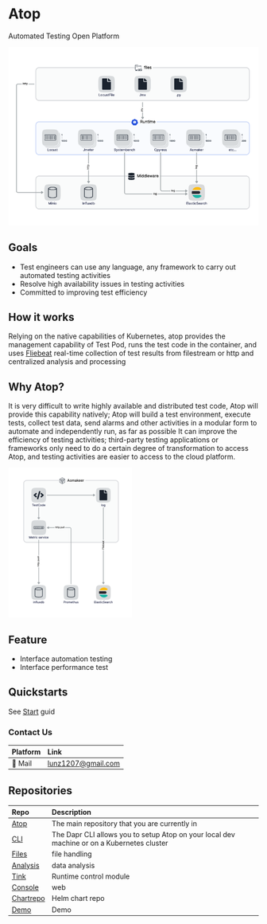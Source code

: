 # Atop

Automated Testing Open Platform

![Atop overview](./img/overview.png)

## Goals

- Test engineers can use any language, any framework to carry out automated testing activities
- Resolve high availability issues in testing activities
- Committed to improving test efficiency

## How it works

Relying on the native capabilities of Kubernetes, atop provides the management capability of Test Pod, runs the test code in the container, and uses [Fliebeat](https://www.elastic.co/guide/en/beats/filebeat/current/filebeat-overview.html) real-time collection of test results from filestream or http and centralized analysis and processing

## Why Atop?

It is very difficult to write highly available and distributed test code, Atop will provide this capability natively; Atop will build a test environment, execute tests, collect test data, send alarms and other activities in a modular form to automate and independently run, as far as possible It can improve the efficiency of testing activities; third-party testing applications or frameworks only need to do a certain degree of transformation to access Atop, and testing activities are easier to access to the cloud platform.

![aomaker overview](./img/aomaker.png)

## Feature

- Interface automation testing
- Interface performance test

## Quickstarts

See [Start](https://github.com/no8ge/cli/blob/main/README.md) guid

### Contact Us

| Platform  | Link        |
|:----------|:------------|
| 📧 Mail | lunz1207@gmail.com

## Repositories

| Repo | Description |
|:-----|:------------|
| [Atop](https://github.com/no8ge/atop) | The main repository that you are currently in
| [CLI](https://github.com/no8ge/cli) | The Dapr CLI allows you to setup Atop on your local dev machine or on a Kubernetes cluster
| [Files](https://github.com/no8ge/files) | file handling
| [Analysis](https://github.com/no8ge/analysis) | data analysis
| [Tink](https://github.com/no8ge/tink) | Runtime control module
| [Console](https://github.com/no8ge/console) | web
| [Chartrepo](https://github.com/no8ge/chartrepo) | Helm chart repo
| [Demo](https://github.com/no8ge/demo) | Demo
